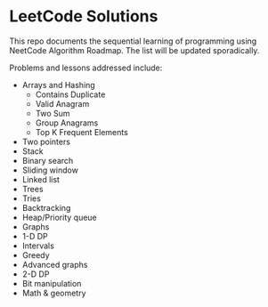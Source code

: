 # LeetCode Solutions

This repo documents the sequential learning of programming using NeetCode Algorithm Roadmap.
The list will be updated sporadically.

Problems and lessons addressed include:

- Arrays and Hashing
  - Contains Duplicate
  - Valid Anagram
  - Two Sum
  - Group Anagrams
  - Top K Frequent Elements
- Two pointers
- Stack
- Binary search
- Sliding window
- Linked list
- Trees
- Tries
- Backtracking
- Heap/Priority queue
- Graphs
- 1-D DP
- Intervals
- Greedy
- Advanced graphs
- 2-D DP
- Bit manipulation
- Math & geometry
